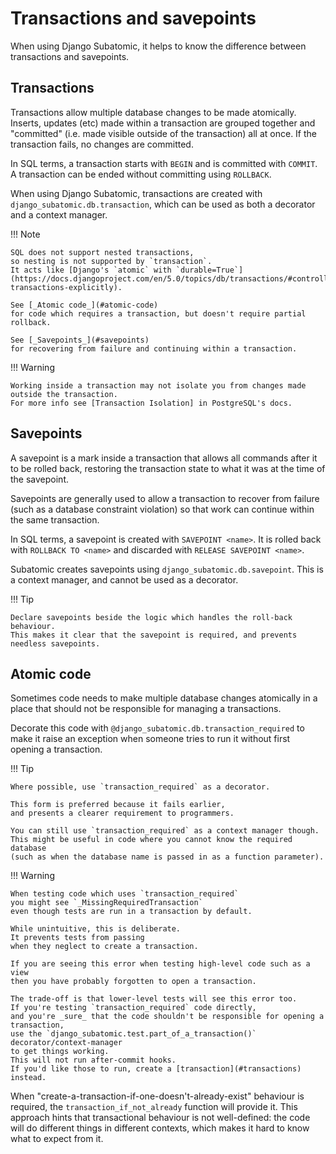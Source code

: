 # Transactions and savepoints

When using Django Subatomic,
it helps to know the difference between transactions and savepoints.

## Transactions

Transactions allow multiple database changes to be made atomically.
Inserts, updates (etc) made within a transaction are grouped together
and "committed" (i.e. made visible outside of the transaction) all at once.
If the transaction fails, no changes are committed.

In SQL terms,
a transaction starts with `BEGIN`
and is committed with `COMMIT`.
A transaction can be ended without committing using `ROLLBACK`.

When using Django Subatomic,
transactions are created with `django_subatomic.db.transaction`,
which can be used as both a decorator and a context manager.

!!! Note

    SQL does not support nested transactions,
    so nesting is not supported by `transaction`.
    It acts like [Django's `atomic` with `durable=True`](https://docs.djangoproject.com/en/5.0/topics/db/transactions/#controlling-transactions-explicitly).

    See [_Atomic code_](#atomic-code)
    for code which requires a transaction, but doesn't require partial rollback.

    See [_Savepoints_](#savepoints)
    for recovering from failure and continuing within a transaction.

!!! Warning

    Working inside a transaction may not isolate you from changes made outside the transaction.
    For more info see [Transaction Isolation] in PostgreSQL's docs.

## Savepoints

A savepoint is a mark inside a transaction
that allows all commands after it to be rolled back,
restoring the transaction state to what it was at the time of the savepoint.

Savepoints are generally used
to allow a transaction to recover from failure
(such as a database constraint violation)
so that work can continue within the same transaction.

In SQL terms, a savepoint is created with `SAVEPOINT <name>`.
It is rolled back with `ROLLBACK TO <name>`
and discarded with `RELEASE SAVEPOINT <name>`.

Subatomic creates savepoints using `django_subatomic.db.savepoint`.
This is a context manager,
and cannot be used as a decorator.

!!! Tip

    Declare savepoints beside the logic which handles the roll-back behaviour.
    This makes it clear that the savepoint is required, and prevents needless savepoints.

## Atomic code

Sometimes code needs to make multiple database changes atomically
in a place that should not be responsible for managing a transactions.

Decorate this code with `@django_subatomic.db.transaction_required`
to make it raise an exception when someone tries to run it without first opening a transaction.

!!! Tip

    Where possible, use `transaction_required` as a decorator.

    This form is preferred because it fails earlier,
    and presents a clearer requirement to programmers.

    You can still use `transaction_required` as a context manager though.
    This might be useful in code where you cannot know the required database
    (such as when the database name is passed in as a function parameter).

!!! Warning

    When testing code which uses `transaction_required`
    you might see `_MissingRequiredTransaction`
    even though tests are run in a transaction by default.

    While unintuitive, this is deliberate.
    It prevents tests from passing
    when they neglect to create a transaction.

    If you are seeing this error when testing high-level code such as a view
    then you have probably forgotten to open a transaction.

    The trade-off is that lower-level tests will see this error too.
    If you're testing `transaction_required` code directly,
    and you're _sure_ that the code shouldn't be responsible for opening a transaction,
    use the `django_subatomic.test.part_of_a_transaction()` decorator/context-manager
    to get things working.
    This will not run after-commit hooks.
    If you'd like those to run, create a [transaction](#transactions) instead.

When "create-a-transaction-if-one-doesn't-already-exist" behaviour is required,
the `transaction_if_not_already` function will provide it.
This approach hints that transactional behaviour is not well-defined:
the code will do different things in different contexts,
which makes it hard to know what to expect from it.

[transaction isolation]: https://www.postgresql.org/docs/current/transaction-iso.html
[django-atomic]: https://docs.djangoproject.com/en/stable/topics/db/transactions/#django.db.transaction.atomic
